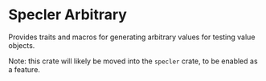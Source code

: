 # Specler Arbitrary

Provides traits and macros for generating arbitrary values for testing 
value objects.

Note: this crate will likely be moved into the `specler` crate, to be 
enabled as a feature.